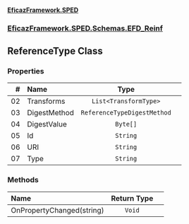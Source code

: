 #### [EficazFramework.SPED](EficazFrameworkSPED.md 'EficazFramework SPED')
### [EficazFramework.SPED.Schemas.EFD_Reinf](EficazFramework.SPED.Schemas.EFD_Reinf.md 'EficazFramework.SPED.Schemas.EFD_Reinf')

## ReferenceType Class
### Properties

| # | Name | Type | |
| ---: | :--- | :---: | :--- |
| 02 | Transforms | `List<TransformType>` |  |
| 03 | DigestMethod | `ReferenceTypeDigestMethod` |  |
| 04 | DigestValue | `Byte[]` |  |
| 05 | Id | `String` |  |
| 06 | URI | `String` |  |
| 07 | Type | `String` |  |
### Methods

| Name | Return Type | |
| :--- | :---: | :--- |
| OnPropertyChanged(string) | `Void` |  |
